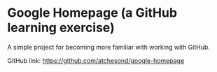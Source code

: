 # Google Homepage (a GitHub learning exercise)

A simple project for becoming more familiar with working with GitHub.

GitHub link: https://github.com/atchesond/google-homepage
